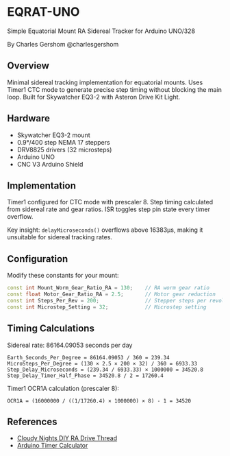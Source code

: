 # EQRAT-UNO
Simple Equatorial Mount RA Sidereal Tracker for Arduino UNO/328

By Charles Gershom 
@charlesgershom 

## Overview

Minimal sidereal tracking implementation for equatorial mounts. Uses Timer1 CTC mode to generate precise step timing without blocking the main loop. Built for Skywatcher EQ3-2 with Asteron Drive Kit Light.

## Hardware

- Skywatcher EQ3-2 mount
- 0.9°/400 step NEMA 17 steppers
- DRV8825 drivers (32 microsteps)
- Arduino UNO
- CNC V3 Arduino Shield

## Implementation

Timer1 configured for CTC mode with prescaler 8. Step timing calculated from sidereal rate and gear ratios. ISR toggles step pin state every timer overflow.

Key insight: `delayMicroseconds()` overflows above 16383μs, making it unsuitable for sidereal tracking rates.

## Configuration

Modify these constants for your mount:

```cpp
const int Mount_Worm_Gear_Ratio_RA = 130;    // RA worm gear ratio
const float Motor_Gear_Ratio_RA = 2.5;       // Motor gear reduction
const int Steps_Per_Rev = 200;               // Stepper steps per revolution
const int Microstep_Setting = 32;            // Microstep setting
```

## Timing Calculations

Sidereal rate: 86164.09053 seconds per day

```
Earth_Seconds_Per_Degree = 86164.09053 / 360 = 239.34
MicroSteps_Per_Degree = (130 × 2.5 × 200 × 32) / 360 = 6933.33
Step_Delay_Microseconds = (239.34 / 6933.33) × 1000000 = 34520.8
Step_Delay_Timer_Half_Phase = 34520.8 / 2 = 17260.4
```

Timer1 OCR1A calculation (prescaler 8):
```
OCR1A = (16000000 / ((1/17260.4) × 1000000) × 8) - 1 = 34520
```

## References

- [Cloudy Nights DIY RA Drive Thread](https://www.cloudynights.com/topic/731261-yet-another-diy-ra-drive-for-eq5-exos2-eq3-etc-etc/)
- [Arduino Timer Calculator](http://www.arduinoslovakia.eu/application/timer-calculator)
